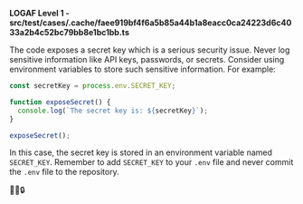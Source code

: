 **LOGAF Level 1 - src/test/cases/.cache/faee919bf4f6a5b85a44b1a8eacc0ca24223d6c4033a2b4c52bc79bb8e1bc1bb.ts**

The code exposes a secret key which is a serious security issue. Never log sensitive information like API keys, passwords, or secrets. Consider using environment variables to store such sensitive information. For example:

```typescript
const secretKey = process.env.SECRET_KEY;

function exposeSecret() {
  console.log(`The secret key is: ${secretKey}`);
}

exposeSecret();
```

In this case, the secret key is stored in an environment variable named `SECRET_KEY`. Remember to add `SECRET_KEY` to your `.env` file and never commit the `.env` file to the repository.

🔑❌🔒
